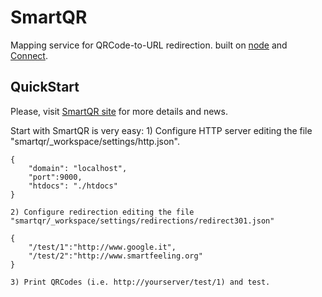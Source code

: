 # SmartQR
      
  Mapping service for QRCode-to-URL redirection.
  built on [node](http://nodejs.org) and [Connect](http://github.com/senchalabs/connect).
  

## QuickStart

Please, visit [SmartQR site](http://www.smartfeeling.org/smartqr)
for more details and news.
	
Start with SmartQR is very easy:
	1) Configure HTTP server editing the file "smartqr/_workspace/settings/http.json".
	
	{
		"domain": "localhost",
		"port":9000,
		"htdocs": "./htdocs"
	}

	2) Configure redirection editing the file "smartqr/_workspace/settings/redirections/redirect301.json"
	
	{
		"/test/1":"http://www.google.it",
		"/test/2":"http://www.smartfeeling.org"
	}
	
	3) Print QRCodes (i.e. http://yourserver/test/1) and test.